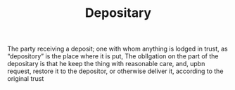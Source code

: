 ---
title: Depositary
letter: D
permalink: "/definitions/bld-depositary.html"
body: The party receiving a deposit; one with whom anything is lodged in trust, as
  “depository” is the place where it is put, The obllgation on the part of the depositary
  is that he keep the thing with reasonable care, and, upbn request, restore it to
  the depositor, or otherwise deliver it, according to the original trust
published_at: '2018-07-07'
source: Black's Law Dictionary 2nd Ed (1910)
layout: post
---